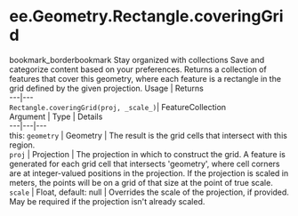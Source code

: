  
#  ee.Geometry.Rectangle.coveringGrid
bookmark_borderbookmark Stay organized with collections  Save and categorize content based on your preferences. 
Returns a collection of features that cover this geometry, where each feature is a rectangle in the grid defined by the given projection.
Usage | Returns  
---|---  
`Rectangle.coveringGrid(proj, _scale_)`|  FeatureCollection  
Argument | Type | Details  
---|---|---  
this: `geometry` | Geometry | The result is the grid cells that intersect with this region.  
`proj` | Projection | The projection in which to construct the grid. A feature is generated for each grid cell that intersects 'geometry', where cell corners are at integer-valued positions in the projection. If the projection is scaled in meters, the points will be on a grid of that size at the point of true scale.  
`scale` | Float, default: null | Overrides the scale of the projection, if provided. May be required if the projection isn't already scaled.  
